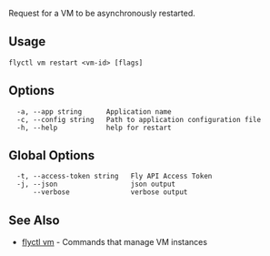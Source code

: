 Request for a VM to be asynchronously restarted.

## Usage
~~~
flyctl vm restart <vm-id> [flags]
~~~

## Options

~~~
  -a, --app string      Application name
  -c, --config string   Path to application configuration file
  -h, --help            help for restart
~~~

## Global Options

~~~
  -t, --access-token string   Fly API Access Token
  -j, --json                  json output
      --verbose               verbose output
~~~

## See Also

* [flyctl vm](/docs/flyctl/vm/)	 - Commands that manage VM instances

